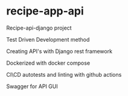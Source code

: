# recipe-app-api
Recipe-api-django project

Test Driven Development method

Creating API's with Django rest framework

Dockerized with docker compose

CI\CD autotests and linting with github actions

Swagger for API GUI